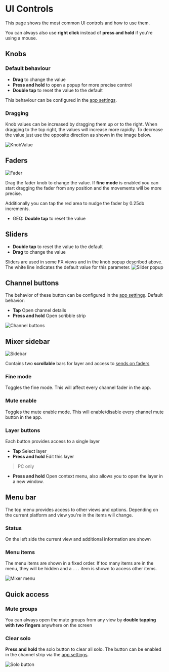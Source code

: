 # UI Controls
This page shows the most common UI controls and how to use them.

You can always also use **right click** instead of **press and hold** if you're using a mouse.

## Knobs

### Default behaviour
- **Drag** to change the value
- **Press and hold** to open a popup for more precise control
- **Double tap** to reset the value to the default

This behaviour can be configured in the [app settings](settings/user_session.md).

### Dragging
Knob values can be increased by dragging them up or to the right.
When dragging to the top right, the values will increase more rapidly.
To decrease the value just use the opposite direction as shown in the image below.

![KnobValue](img/knob-detail.png)


## Faders
![Fader](img/fader.png)

Drag the fader knob to change the value. If **fine mode** is enabled you can start dragging the fader from any position and the movements will be more precise.

Additionally you can tap the red area to nudge the fader by 0.25db increments.

- GEQ: **Double tap** to reset the value


## Sliders
- **Double tap** to reset the value to the default
- **Drag** to change the value

Sliders are used in some FX views and in the knob popup described above.
The white line indicates the default value for this parameter.
![Slider popup](img/slider-popup.png)

## Channel buttons
The behavior of these button can be configured in the [app settings](settings/user_session.md).
Default behavior:

- **Tap** Open channel details
- **Press and hold** Open scribble strip

![Channel buttons](img/channel-buttons.png)

## Mixer sidebar
![Sidebar](img/sidebar.png)

Contains two **scrollable** bars for layer and access to [sends on faders](sends-on-faders.md)

### Fine mode
Toggles the fine mode. This will affect every channel fader in the app.

### Mute enable
Toggles the mute enable mode. This will enable/disable every channel mute button in the app.

### Layer buttons
Each button provides access to a single layer

- **Tap** Select layer
- **Press and hold** Edit this layer

> PC only

- **Press and hold** Open context menu, also allows you to open the layer in a new window.






## Menu bar
The top menu provides access to other views and options. Depending on the current platform and view you're in the items will change.

### Status
On the left side the current view and additional information are shown

### Menu items
The menu items are shown in a fixed order. If too many items are in the menu, they will be hidden and a `...` item is shown to access other items.

![Mixer menu](img/mixer-menu.png)

## Quick access
### Mute groups
You can always open the mute groups from any view by **double tapping with two fingers** anywhere
on the screen

### Clear solo
**Press and hold** the solo button to clear all solo.
The button can be enabled in the channel strip via the [app settings](settings/channel-strip.md).

![Solo button](img/solo-button.png)
